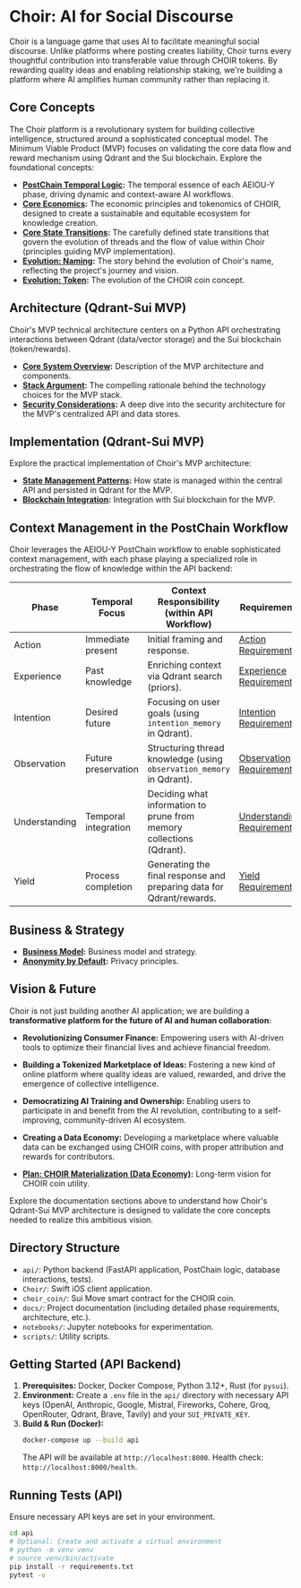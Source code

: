 # Choir: AI for Social Discourse

Choir is a language game that uses AI to facilitate meaningful social discourse. Unlike platforms where posting creates liability, Choir turns every thoughtful contribution into transferable value through CHOIR tokens. By rewarding quality ideas and enabling relationship staking, we're building a platform where AI amplifies human community rather than replacing it.

## Core Concepts

The Choir platform is a revolutionary system for building collective intelligence, structured around a sophisticated conceptual model. The Minimum Viable Product (MVP) focuses on validating the core data flow and reward mechanism using Qdrant and the Sui blockchain. Explore the foundational concepts:

*   **[PostChain Temporal Logic](docs/postchain_temporal_logic.md):** The temporal essence of each AEIOU-Y phase, driving dynamic and context-aware AI workflows.
*   **[Core Economics](docs/core_economics.md):** The economic principles and tokenomics of CHOIR, designed to create a sustainable and equitable ecosystem for knowledge creation.
*   **[Core State Transitions](docs/core_state_transitions.md):** The carefully defined state transitions that govern the evolution of threads and the flow of value within Choir (principles guiding MVP implementation).
*   **[Evolution: Naming](docs/evolution_naming.md):** The story behind the evolution of Choir's name, reflecting the project's journey and vision.
*   **[Evolution: Token](docs/evolution_token.md):** The evolution of the CHOIR coin concept.

## Architecture (Qdrant-Sui MVP)

Choir's MVP technical architecture centers on a Python API orchestrating interactions between Qdrant (data/vector storage) and the Sui blockchain (token/rewards).

*   **[Core System Overview](docs/core_core.md):** Description of the MVP architecture and components.
*   **[Stack Argument](docs/stack_argument.md):** The compelling rationale behind the technology choices for the MVP stack.
*   **[Security Considerations](docs/security_considerations.md):** A deep dive into the security architecture for the MVP's centralized API and data stores.

## Implementation (Qdrant-Sui MVP)

Explore the practical implementation of Choir's MVP architecture:

*   **[State Management Patterns](docs/state_management_patterns.md):** How state is managed within the central API and persisted in Qdrant for the MVP.
*   **[Blockchain Integration](docs/blockchain_integration.md):** Integration with Sui blockchain for the MVP.

## Context Management in the PostChain Workflow

Choir leverages the AEIOU-Y PostChain workflow to enable sophisticated context management, with each phase playing a specialized role in orchestrating the flow of knowledge within the API backend:

| Phase         | Temporal Focus       | Context Responsibility (within API Workflow)                                 | Requirements                                           |
| ------------- | -------------------- | ---------------------------------------------------------------------------- | ------------------------------------------------------ |
| Action        | Immediate present    | Initial framing and response.                                                | [Action Requirements](docs/require_action_phase.md)    |
| Experience    | Past knowledge       | Enriching context via Qdrant search (priors).                                | [Experience Requirements](docs/require_experience_phase.md) |
| Intention     | Desired future       | Focusing on user goals (using `intention_memory` in Qdrant).                 | [Intention Requirements](docs/require_intention_phase.md) |
| Observation   | Future preservation  | Structuring thread knowledge (using `observation_memory` in Qdrant).         | [Observation Requirements](docs/require_observation_phase.md) |
| Understanding | Temporal integration | Deciding what information to prune from memory collections (Qdrant).         | [Understanding Requirements](docs/require_understanding_phase.md) |
| Yield         | Process completion   | Generating the final response and preparing data for Qdrant/rewards.         | [Yield Requirements](docs/require_yield_phase.md)      |

## Business & Strategy

*   **[Business Model](docs/e_business.md):** Business model and strategy.
*   **[Anonymity by Default](docs/plan_anonymity_by_default.md):** Privacy principles.

## Vision & Future

Choir is not just building another AI application; we are building a **transformative platform for the future of AI and human collaboration**:

*   **Revolutionizing Consumer Finance:** Empowering users with AI-driven tools to optimize their financial lives and achieve financial freedom.
*   **Building a Tokenized Marketplace of Ideas:** Fostering a new kind of online platform where quality ideas are valued, rewarded, and drive the emergence of collective intelligence.
*   **Democratizing AI Training and Ownership:** Enabling users to participate in and benefit from the AI revolution, contributing to a self-improving, community-driven AI ecosystem.
*   **Creating a Data Economy:** Developing a marketplace where valuable data can be exchanged using CHOIR coins, with proper attribution and rewards for contributors.

*   **[Plan: CHOIR Materialization (Data Economy)](docs/plan_choir_materialization.md):** Long-term vision for CHOIR coin utility.

Explore the documentation sections above to understand how Choir's Qdrant-Sui MVP architecture is designed to validate the core concepts needed to realize this ambitious vision.

## Directory Structure

*   `api/`: Python backend (FastAPI application, PostChain logic, database interactions, tests).
*   `Choir/`: Swift iOS client application.
*   `choir_coin/`: Sui Move smart contract for the CHOIR coin.
*   `docs/`: Project documentation (including detailed phase requirements, architecture, etc.).
*   `notebooks/`: Jupyter notebooks for experimentation.
*   `scripts/`: Utility scripts.

## Getting Started (API Backend)

1.  **Prerequisites:** Docker, Docker Compose, Python 3.12+, Rust (for `pysui`).
2.  **Environment:** Create a `.env` file in the `api/` directory with necessary API keys (OpenAI, Anthropic, Google, Mistral, Fireworks, Cohere, Groq, OpenRouter, Qdrant, Brave, Tavily) and your `SUI_PRIVATE_KEY`.
3.  **Build & Run (Docker):**
    ```bash
    docker-compose up --build api
    ```
    The API will be available at `http://localhost:8000`. Health check: `http://localhost:8000/health`.

## Running Tests (API)

Ensure necessary API keys are set in your environment.

```bash
cd api
# Optional: Create and activate a virtual environment
# python -m venv venv
# source venv/bin/activate
pip install -r requirements.txt
pytest -v
